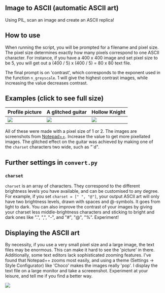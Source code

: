 ## Image to ASCII (automatic ASCII art)
Using PIL, scan an image and create an ASCII replica!

## How to use
When running the script, you will be prompted for a filename and pixel size. The pixel size determines exactly how many pixels correspond to one ASCII character. For instance, if you have a 400 x 400 image and set pixel size to be 5, you will get out a (400 / 5) x (400 / 5) = 80 x 80 text file.

The final prompt is on 'contrast', which corresponds to the exponent used in the function `n_greyscale`. 1 will give the highest contrast images, while increasing the value decreases contrast.

## Examples (click to see full size)
| Profile picture | A glitched guitar | Hollow Knight |
| --- | --- | --- |
| ![](https://i.imgur.com/KyenB53.png) | ![](https://i.imgur.com/SHYiQos.png) | ![](https://i.imgur.com/sypioYM.png) |

All of these were made with a pixel size of 1 or 2. The images are screenshots from [Notepad++](http://notepad-plus-plus.org/). Increase the value to get more pixellated images. The glitched effect on the guitar was achieved by making one of the `charset` characters two wide, such as "`d".

## Further settings in `convert.py`

### `charset`
`charset` is an array of characters. They correspond to the different brightness levels you have available, and can be customised to any degree. For example, if you set `charset = [" ", "@"]`, your output ASCII art will only have two brightness levels, drawn with spaces and @-symbols. It goes from light to dark. You can also improve the contrast of your images by giving your charset less middle-brightness characters and sticking to bright and dark ones like ".", ",", "-", and "#", "@", "%". Experiment!

## Displaying the ASCII art
By necessity, if you use a very small pixel size and a large image, the text files may be enormous. This can make it hard to see the 'picture' in there. Additionally, some text editors lack sophisticated zooming features. I've found that Notepad++ zooms most easily, and using a theme (Settings -> Style Configurator) like 'Choco' makes the images really 'pop'. I display the text file on a large monitor and take a screeenshot. Experiment at your leisure, and tell me if you find a better way.

![](https://i.imgur.com/nz1pf1M.png)